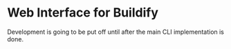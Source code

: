 # Web Interface for Buildify

Development is going to be put off until after the main CLI implementation is done.
